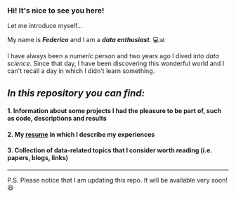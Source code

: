 ### Hi! It's nice to see you here!

Let me introduce myself...

My name is **_Federico_** and I am a **_data enthusiast_**. 💻📊

I have always been a *numeric* person and two years ago I dived into *data science*. Since that day, I have been discovering this wonderful world and I can't recall a day in which I didn't learn something.

## *In this repository you can find:*
#### 1. Information about some projects I had the pleasure to be part of, such as code, descriptions and results
#### 2. My [resume](https://github.com/FedericoRaimondi/me/tree/master/resume) in which I describe my experiences
#### 3. Collection of data-related topics that I consider worth reading (i.e. papers, blogs, links)

---

P.S. Please notice that I am updating this repo. It will be available very soon! :laughing:
